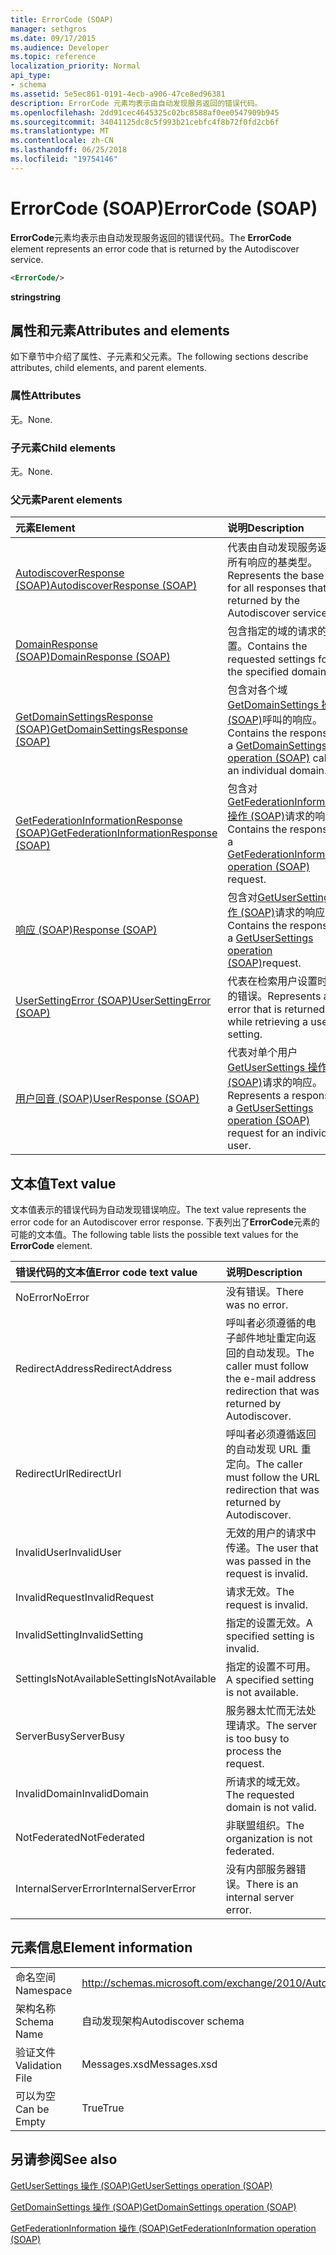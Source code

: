```yaml
---
title: ErrorCode (SOAP)
manager: sethgros
ms.date: 09/17/2015
ms.audience: Developer
ms.topic: reference
localization_priority: Normal
api_type:
- schema
ms.assetid: 5e5ec861-0191-4ecb-a906-47ce8ed96381
description: ErrorCode 元素均表示由自动发现服务返回的错误代码。
ms.openlocfilehash: 2dd91cec4645325c02bc8588af0ee0547909b945
ms.sourcegitcommit: 34041125dc8c5f993b21cebfc4f8b72f0fd2cb6f
ms.translationtype: MT
ms.contentlocale: zh-CN
ms.lasthandoff: 06/25/2018
ms.locfileid: "19754146"
---
```

# <a name="errorcode-soap"></a><span data-ttu-id="1c409-103">ErrorCode (SOAP)</span><span class="sxs-lookup"><span data-stu-id="1c409-103">ErrorCode (SOAP)</span></span>

<span data-ttu-id="1c409-104">**ErrorCode**元素均表示由自动发现服务返回的错误代码。</span><span class="sxs-lookup"><span data-stu-id="1c409-104">The **ErrorCode** element represents an error code that is returned by the Autodiscover service.</span></span> 
  
```XML
<ErrorCode/>
```

 <span data-ttu-id="1c409-105">**string**</span><span class="sxs-lookup"><span data-stu-id="1c409-105">**string**</span></span>
## <a name="attributes-and-elements"></a><span data-ttu-id="1c409-106">属性和元素</span><span class="sxs-lookup"><span data-stu-id="1c409-106">Attributes and elements</span></span>

<span data-ttu-id="1c409-107">如下章节中介绍了属性、子元素和父元素。</span><span class="sxs-lookup"><span data-stu-id="1c409-107">The following sections describe attributes, child elements, and parent elements.</span></span>
  
### <a name="attributes"></a><span data-ttu-id="1c409-108">属性</span><span class="sxs-lookup"><span data-stu-id="1c409-108">Attributes</span></span>

<span data-ttu-id="1c409-109">无。</span><span class="sxs-lookup"><span data-stu-id="1c409-109">None.</span></span>
  
### <a name="child-elements"></a><span data-ttu-id="1c409-110">子元素</span><span class="sxs-lookup"><span data-stu-id="1c409-110">Child elements</span></span>

<span data-ttu-id="1c409-111">无。</span><span class="sxs-lookup"><span data-stu-id="1c409-111">None.</span></span>
  
### <a name="parent-elements"></a><span data-ttu-id="1c409-112">父元素</span><span class="sxs-lookup"><span data-stu-id="1c409-112">Parent elements</span></span>

|<span data-ttu-id="1c409-113">**元素**</span><span class="sxs-lookup"><span data-stu-id="1c409-113">**Element**</span></span>|<span data-ttu-id="1c409-114">**说明**</span><span class="sxs-lookup"><span data-stu-id="1c409-114">**Description**</span></span>|
|:-----|:-----|
|[<span data-ttu-id="1c409-115">AutodiscoverResponse (SOAP)</span><span class="sxs-lookup"><span data-stu-id="1c409-115">AutodiscoverResponse (SOAP)</span></span>](autodiscoverresponse-soap.md) <br/> |<span data-ttu-id="1c409-116">代表由自动发现服务返回的所有响应的基类型。</span><span class="sxs-lookup"><span data-stu-id="1c409-116">Represents the base type for all responses that are returned by the Autodiscover service.</span></span>  <br/> |
|[<span data-ttu-id="1c409-117">DomainResponse (SOAP)</span><span class="sxs-lookup"><span data-stu-id="1c409-117">DomainResponse (SOAP)</span></span>](domainresponse-soap.md) <br/> |<span data-ttu-id="1c409-118">包含指定的域的请求的设置。</span><span class="sxs-lookup"><span data-stu-id="1c409-118">Contains the requested settings for the specified domain.</span></span>  <br/> |
|[<span data-ttu-id="1c409-119">GetDomainSettingsResponse (SOAP)</span><span class="sxs-lookup"><span data-stu-id="1c409-119">GetDomainSettingsResponse (SOAP)</span></span>](getdomainsettingsresponse-soap.md) <br/> |<span data-ttu-id="1c409-120">包含对各个域[GetDomainSettings 操作 (SOAP)](getdomainsettings-operation-soap.md)呼叫的响应。</span><span class="sxs-lookup"><span data-stu-id="1c409-120">Contains the response to a [GetDomainSettings operation (SOAP)](getdomainsettings-operation-soap.md) call for an individual domain.</span></span>  <br/> |
|[<span data-ttu-id="1c409-121">GetFederationInformationResponse (SOAP)</span><span class="sxs-lookup"><span data-stu-id="1c409-121">GetFederationInformationResponse (SOAP)</span></span>](getfederationinformationresponse-soap.md) <br/> |<span data-ttu-id="1c409-122">包含对[GetFederationInformation 操作 (SOAP)](getfederationinformation-operation-soap.md)请求的响应。</span><span class="sxs-lookup"><span data-stu-id="1c409-122">Contains the response to a [GetFederationInformation operation (SOAP)](getfederationinformation-operation-soap.md) request.</span></span>  <br/> |
|[<span data-ttu-id="1c409-123">响应 (SOAP)</span><span class="sxs-lookup"><span data-stu-id="1c409-123">Response (SOAP)</span></span>](response-soap.md) <br/> |<span data-ttu-id="1c409-124">包含对[GetUserSettings 操作 (SOAP)](getusersettings-operation-soap.md)请求的响应。</span><span class="sxs-lookup"><span data-stu-id="1c409-124">Contains the response to a [GetUserSettings operation (SOAP)](getusersettings-operation-soap.md)request.</span></span>  <br/> |
|[<span data-ttu-id="1c409-125">UserSettingError (SOAP)</span><span class="sxs-lookup"><span data-stu-id="1c409-125">UserSettingError (SOAP)</span></span>](usersettingerror-soap.md) <br/> |<span data-ttu-id="1c409-126">代表在检索用户设置时返回的错误。</span><span class="sxs-lookup"><span data-stu-id="1c409-126">Represents an error that is returned while retrieving a user setting.</span></span>  <br/> |
|[<span data-ttu-id="1c409-127">用户回音 (SOAP)</span><span class="sxs-lookup"><span data-stu-id="1c409-127">UserResponse (SOAP)</span></span>](userresponse-soap.md) <br/> |<span data-ttu-id="1c409-128">代表对单个用户[GetUserSettings 操作 (SOAP)](getusersettings-operation-soap.md)请求的响应。</span><span class="sxs-lookup"><span data-stu-id="1c409-128">Represents a response to a [GetUserSettings operation (SOAP)](getusersettings-operation-soap.md) request for an individual user.</span></span>  <br/> |
   
## <a name="text-value"></a><span data-ttu-id="1c409-129">文本值</span><span class="sxs-lookup"><span data-stu-id="1c409-129">Text value</span></span>

<span data-ttu-id="1c409-130">文本值表示的错误代码为自动发现错误响应。</span><span class="sxs-lookup"><span data-stu-id="1c409-130">The text value represents the error code for an Autodiscover error response.</span></span> <span data-ttu-id="1c409-131">下表列出了**ErrorCode**元素的可能的文本值。</span><span class="sxs-lookup"><span data-stu-id="1c409-131">The following table lists the possible text values for the **ErrorCode** element.</span></span> 
  
|<span data-ttu-id="1c409-132">**错误代码的文本值**</span><span class="sxs-lookup"><span data-stu-id="1c409-132">**Error code text value**</span></span>|<span data-ttu-id="1c409-133">**说明**</span><span class="sxs-lookup"><span data-stu-id="1c409-133">**Description**</span></span>|
|:-----|:-----|
|<span data-ttu-id="1c409-134">NoError</span><span class="sxs-lookup"><span data-stu-id="1c409-134">NoError</span></span>  <br/> |<span data-ttu-id="1c409-135">没有错误。</span><span class="sxs-lookup"><span data-stu-id="1c409-135">There was no error.</span></span>  <br/> |
|<span data-ttu-id="1c409-136">RedirectAddress</span><span class="sxs-lookup"><span data-stu-id="1c409-136">RedirectAddress</span></span>  <br/> |<span data-ttu-id="1c409-137">呼叫者必须遵循的电子邮件地址重定向返回的自动发现。</span><span class="sxs-lookup"><span data-stu-id="1c409-137">The caller must follow the e-mail address redirection that was returned by Autodiscover.</span></span>  <br/> |
|<span data-ttu-id="1c409-138">RedirectUrl</span><span class="sxs-lookup"><span data-stu-id="1c409-138">RedirectUrl</span></span>  <br/> |<span data-ttu-id="1c409-139">呼叫者必须遵循返回的自动发现 URL 重定向。</span><span class="sxs-lookup"><span data-stu-id="1c409-139">The caller must follow the URL redirection that was returned by Autodiscover.</span></span>  <br/> |
|<span data-ttu-id="1c409-140">InvalidUser</span><span class="sxs-lookup"><span data-stu-id="1c409-140">InvalidUser</span></span>  <br/> |<span data-ttu-id="1c409-141">无效的用户的请求中传递。</span><span class="sxs-lookup"><span data-stu-id="1c409-141">The user that was passed in the request is invalid.</span></span>  <br/> |
|<span data-ttu-id="1c409-142">InvalidRequest</span><span class="sxs-lookup"><span data-stu-id="1c409-142">InvalidRequest</span></span>  <br/> |<span data-ttu-id="1c409-143">请求无效。</span><span class="sxs-lookup"><span data-stu-id="1c409-143">The request is invalid.</span></span>  <br/> |
|<span data-ttu-id="1c409-144">InvalidSetting</span><span class="sxs-lookup"><span data-stu-id="1c409-144">InvalidSetting</span></span>  <br/> |<span data-ttu-id="1c409-145">指定的设置无效。</span><span class="sxs-lookup"><span data-stu-id="1c409-145">A specified setting is invalid.</span></span>  <br/> |
|<span data-ttu-id="1c409-146">SettingIsNotAvailable</span><span class="sxs-lookup"><span data-stu-id="1c409-146">SettingIsNotAvailable</span></span>  <br/> |<span data-ttu-id="1c409-147">指定的设置不可用。</span><span class="sxs-lookup"><span data-stu-id="1c409-147">A specified setting is not available.</span></span>  <br/> |
|<span data-ttu-id="1c409-148">ServerBusy</span><span class="sxs-lookup"><span data-stu-id="1c409-148">ServerBusy</span></span>  <br/> |<span data-ttu-id="1c409-149">服务器太忙而无法处理请求。</span><span class="sxs-lookup"><span data-stu-id="1c409-149">The server is too busy to process the request.</span></span>  <br/> |
|<span data-ttu-id="1c409-150">InvalidDomain</span><span class="sxs-lookup"><span data-stu-id="1c409-150">InvalidDomain</span></span>  <br/> |<span data-ttu-id="1c409-151">所请求的域无效。</span><span class="sxs-lookup"><span data-stu-id="1c409-151">The requested domain is not valid.</span></span>  <br/> |
|<span data-ttu-id="1c409-152">NotFederated</span><span class="sxs-lookup"><span data-stu-id="1c409-152">NotFederated</span></span>  <br/> |<span data-ttu-id="1c409-153">非联盟组织。</span><span class="sxs-lookup"><span data-stu-id="1c409-153">The organization is not federated.</span></span>  <br/> |
|<span data-ttu-id="1c409-154">InternalServerError</span><span class="sxs-lookup"><span data-stu-id="1c409-154">InternalServerError</span></span>  <br/> |<span data-ttu-id="1c409-155">没有内部服务器错误。</span><span class="sxs-lookup"><span data-stu-id="1c409-155">There is an internal server error.</span></span>  <br/> |
   
## <a name="element-information"></a><span data-ttu-id="1c409-156">元素信息</span><span class="sxs-lookup"><span data-stu-id="1c409-156">Element information</span></span>

|||
|:-----|:-----|
|<span data-ttu-id="1c409-157">命名空间</span><span class="sxs-lookup"><span data-stu-id="1c409-157">Namespace</span></span>  <br/> |http://schemas.microsoft.com/exchange/2010/Autodiscover  <br/> |
|<span data-ttu-id="1c409-158">架构名称</span><span class="sxs-lookup"><span data-stu-id="1c409-158">Schema Name</span></span>  <br/> |<span data-ttu-id="1c409-159">自动发现架构</span><span class="sxs-lookup"><span data-stu-id="1c409-159">Autodiscover schema</span></span>  <br/> |
|<span data-ttu-id="1c409-160">验证文件</span><span class="sxs-lookup"><span data-stu-id="1c409-160">Validation File</span></span>  <br/> |<span data-ttu-id="1c409-161">Messages.xsd</span><span class="sxs-lookup"><span data-stu-id="1c409-161">Messages.xsd</span></span>  <br/> |
|<span data-ttu-id="1c409-162">可以为空</span><span class="sxs-lookup"><span data-stu-id="1c409-162">Can be Empty</span></span>  <br/> |<span data-ttu-id="1c409-163">True</span><span class="sxs-lookup"><span data-stu-id="1c409-163">True</span></span>  <br/> |
   
## <a name="see-also"></a><span data-ttu-id="1c409-164">另请参阅</span><span class="sxs-lookup"><span data-stu-id="1c409-164">See also</span></span>



[<span data-ttu-id="1c409-165">GetUserSettings 操作 (SOAP)</span><span class="sxs-lookup"><span data-stu-id="1c409-165">GetUserSettings operation (SOAP)</span></span>](getusersettings-operation-soap.md)
  
[<span data-ttu-id="1c409-166">GetDomainSettings 操作 (SOAP)</span><span class="sxs-lookup"><span data-stu-id="1c409-166">GetDomainSettings operation (SOAP)</span></span>](getdomainsettings-operation-soap.md)
  
[<span data-ttu-id="1c409-167">GetFederationInformation 操作 (SOAP)</span><span class="sxs-lookup"><span data-stu-id="1c409-167">GetFederationInformation operation (SOAP)</span></span>](getfederationinformation-operation-soap.md)

